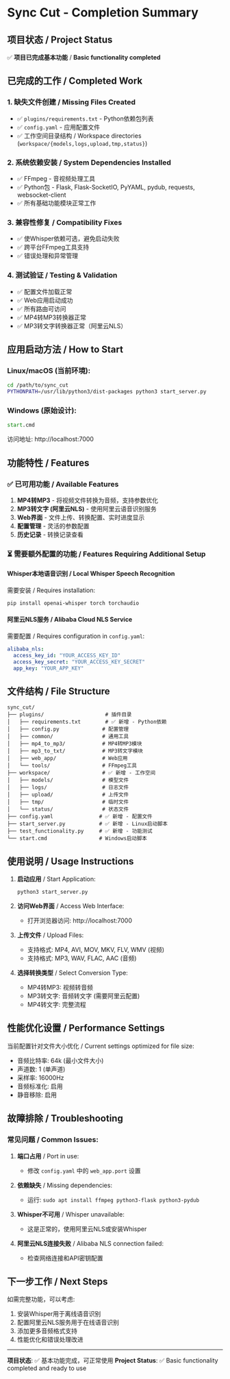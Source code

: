 # Sync Cut - Completion Summary

## 项目状态 / Project Status

✅ **项目已完成基本功能** / **Basic functionality completed**

## 已完成的工作 / Completed Work

### 1. 缺失文件创建 / Missing Files Created
- ✅ `plugins/requirements.txt` - Python依赖包列表
- ✅ `config.yaml` - 应用配置文件
- ✅ 工作空间目录结构 / Workspace directories (`workspace/{models,logs,upload,tmp,status}`)

### 2. 系统依赖安装 / System Dependencies Installed
- ✅ FFmpeg - 音视频处理工具
- ✅ Python包 - Flask, Flask-SocketIO, PyYAML, pydub, requests, websocket-client
- ✅ 所有基础功能模块正常工作

### 3. 兼容性修复 / Compatibility Fixes
- ✅ 使Whisper依赖可选，避免启动失败
- ✅ 跨平台FFmpeg工具支持
- ✅ 错误处理和异常管理

### 4. 测试验证 / Testing & Validation
- ✅ 配置文件加载正常
- ✅ Web应用启动成功
- ✅ 所有路由可访问
- ✅ MP4转MP3转换器正常
- ✅ MP3转文字转换器正常（阿里云NLS）

## 应用启动方法 / How to Start

### Linux/macOS (当前环境):
```bash
cd /path/to/sync_cut
PYTHONPATH=/usr/lib/python3/dist-packages python3 start_server.py
```

### Windows (原始设计):
```cmd
start.cmd
```

访问地址: http://localhost:7000

## 功能特性 / Features

### ✅ 已可用功能 / Available Features
1. **MP4转MP3** - 将视频文件转换为音频，支持参数优化
2. **MP3转文字 (阿里云NLS)** - 使用阿里云语音识别服务
3. **Web界面** - 文件上传、转换配置、实时进度显示
4. **配置管理** - 灵活的参数配置
5. **历史记录** - 转换记录查看

### ⏳ 需要额外配置的功能 / Features Requiring Additional Setup

#### Whisper本地语音识别 / Local Whisper Speech Recognition
需要安装 / Requires installation:
```bash
pip install openai-whisper torch torchaudio
```

#### 阿里云NLS服务 / Alibaba Cloud NLS Service
需要配置 / Requires configuration in `config.yaml`:
```yaml
alibaba_nls:
  access_key_id: "YOUR_ACCESS_KEY_ID"
  access_key_secret: "YOUR_ACCESS_KEY_SECRET"
  app_key: "YOUR_APP_KEY"
```

## 文件结构 / File Structure
```
sync_cut/
├── plugins/                    # 插件目录
│   ├── requirements.txt        # ✅ 新增 - Python依赖
│   ├── config.py              # 配置管理
│   ├── common/                # 通用工具
│   ├── mp4_to_mp3/            # MP4转MP3模块
│   ├── mp3_to_txt/            # MP3转文字模块
│   ├── web_app/               # Web应用
│   └── tools/                 # FFmpeg工具
├── workspace/                 # ✅ 新增 - 工作空间
│   ├── models/                # 模型文件
│   ├── logs/                  # 日志文件
│   ├── upload/                # 上传文件
│   ├── tmp/                   # 临时文件
│   └── status/                # 状态文件
├── config.yaml               # ✅ 新增 - 配置文件
├── start_server.py           # ✅ 新增 - Linux启动脚本
├── test_functionality.py     # ✅ 新增 - 功能测试
└── start.cmd                 # Windows启动脚本
```

## 使用说明 / Usage Instructions

1. **启动应用** / Start Application:
   ```bash
   python3 start_server.py
   ```

2. **访问Web界面** / Access Web Interface:
   - 打开浏览器访问: http://localhost:7000

3. **上传文件** / Upload Files:
   - 支持格式: MP4, AVI, MOV, MKV, FLV, WMV (视频)
   - 支持格式: MP3, WAV, FLAC, AAC (音频)

4. **选择转换类型** / Select Conversion Type:
   - MP4转MP3: 视频转音频
   - MP3转文字: 音频转文字 (需要阿里云配置)
   - MP4转文字: 完整流程

## 性能优化设置 / Performance Settings

当前配置针对文件大小优化 / Current settings optimized for file size:
- 音频比特率: 64k (最小文件大小)
- 声道数: 1 (单声道)
- 采样率: 16000Hz
- 音频标准化: 启用
- 静音移除: 启用

## 故障排除 / Troubleshooting

### 常见问题 / Common Issues:

1. **端口占用** / Port in use:
   - 修改 `config.yaml` 中的 `web_app.port` 设置

2. **依赖缺失** / Missing dependencies:
   - 运行: `sudo apt install ffmpeg python3-flask python3-pydub`

3. **Whisper不可用** / Whisper unavailable:
   - 这是正常的，使用阿里云NLS或安装Whisper

4. **阿里云NLS连接失败** / Alibaba NLS connection failed:
   - 检查网络连接和API密钥配置

## 下一步工作 / Next Steps

如需完整功能，可以考虑:
1. 安装Whisper用于离线语音识别
2. 配置阿里云NLS服务用于在线语音识别
3. 添加更多音频格式支持
4. 性能优化和错误处理改进

---

**项目状态**: ✅ 基本功能完成，可正常使用
**Project Status**: ✅ Basic functionality completed and ready to use